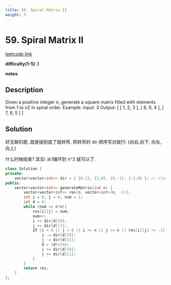 ```yaml
---
title: 59. Spiral Matrix II
weight: 3
---
```

# 59. Spiral Matrix II
[leetcode link](https://leetcode.com/problems/spiral-matrix-ii/)

**difficulty(1-5)** 
3

**notes**   


## Description
Given a positive integer n, generate a square matrix filled with elements from 1 to n2 in spiral order.
Example:
Input: 3
Output:
[
 [ 1, 2, 3 ],
 [ 8, 9, 4 ],
 [ 7, 6, 5 ]
]

## Solution
好无聊的题..就是碰到底了就转弯. 把转弯的 dir 顺序写对就行: {向右,向下, 向左,向上}

什么时候结束? 其实i 从1循环到 n^2 就可以了.

```c++
class Solution {
private:
    vector<vector<int>> dir = { {0,1}, {1,0}, {0,-1}, {-1,0} }; // clockwise spin direction
public:
    vector<vector<int>> generateMatrix(int n) {
        vector<vector<int>> res(n, vector<int>(n, -1));
        int i = 0, j = 0, num = 1;
        int d = 0;
        while (num <= n*n){
            res[i][j] = num;
            num++;
            i += dir[d][0];
            j += dir[d][1];
            if (i < 0 || j < 0 || i >= n || j >= n || res[i][j] != -1){
                i -= dir[d][0];
                j -= dir[d][1];
                d = (d+1)%4;
                i += dir[d][0];
                j += dir[d][1];                
            }
        }
        return res;
    }
};
```

